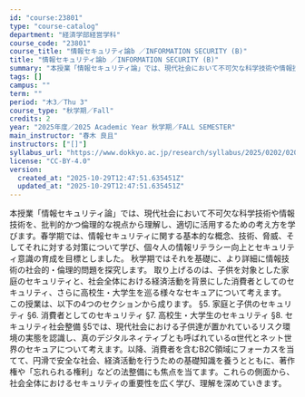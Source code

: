 ```yaml
---
id: "course:23801"
type: "course-catalog"
department: "経済学部経営学科"
course_code: "23801"
course_title: "情報セキュリティ論b ／INFORMATION SECURITY (B)"
title: "情報セキュリティ論b ／INFORMATION SECURITY (B)"
summary: "本授業「情報セキュリティ論」では、現代社会において不可欠な科学技術や情報技術を、批判的かつ倫理的な視点から理解し、適切に活用するための考え方を学びます。春学期では、情報セキュリティに関する基本的な概念、技術、脅威、そしてそれに対する対策につ…"
tags: []
campus: ""
term: ""
period: "木3／Thu 3"
course_type: "秋学期／Fall"
credits: 2
year: "2025年度／2025 Academic Year 秋学期／FALL SEMESTER"
main_instructor: "春木 良且"
instructors: ["[]"]
syllabus_url: "https://www.dokkyo.ac.jp/research/syllabus/2025/0202/0202_23801_ja_JP.html"
license: "CC-BY-4.0"
version:
  created_at: "2025-10-29T12:47:51.635451Z"
  updated_at: "2025-10-29T12:47:51.635451Z"
---
```

本授業「情報セキュリティ論」では、現代社会において不可欠な科学技術や情報技術を、批判的かつ倫理的な視点から理解し、適切に活用するための考え方を学びます。春学期では、情報セキュリティに関する基本的な概念、技術、脅威、そしてそれに対する対策について学び、個々人の情報リテラシー向上とセキュリティ意識の育成を目標としました。 秋学期ではそれを基礎に、より詳細に情報技術の社会的・倫理的問題を探究します。 取り上げるのは、子供を対象とした家庭のセキュリティと、社会全体における経済活動を背景にした消費者としてのセキュリティ、さらに高校生・大学生を巡る様々なセキュアについて考えます。 この授業は、以下の4つのセクションから成ります。 §5. 家庭と子供のセキュリティ §6. 消費者としてのセキュリティ §7. 高校生・大学生のセキュリティ §8. セキュリティ社会整備 §5では、現代社会における子供達が置かれているリスク環境の実態を認識し、真のデジタルネィティブとも呼ばれているα世代とネット世界のセキュアについて考えます。以降、消費者を含むB2C領域にフォーカスを当てて、円滑で安全な社会、経済活動を行うための基礎知識を養うとともに、著作権や「忘れられる権利」などの法整備にも焦点を当てます。これらの側面から、社会全体におけるセキュリティの重要性を広く学び、理解を深めていきます。

